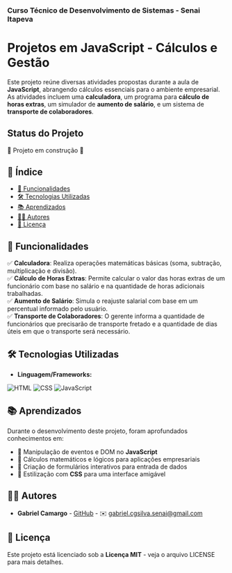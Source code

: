 ### Curso Técnico de Desenvolvimento de Sistemas - Senai Itapeva

# Projetos em JavaScript - Cálculos e Gestão

Este projeto reúne diversas atividades propostas durante a aula de **JavaScript**, abrangendo cálculos essenciais para o ambiente empresarial. As atividades incluem uma **calculadora**, um programa para **cálculo de horas extras**, um simulador de **aumento de salário**, e um sistema de **transporte de colaboradores**.

## Status do Projeto
🚧 Projeto em construção 🚧

## 📌 Índice
- [📌 Funcionalidades](#funcionalidades)
- [🛠️ Tecnologias Utilizadas](#tecnologias-utilizadas)
- [📚 Aprendizados](#aprendizados)
- [👨‍💻 Autores](#autores)
- [📜 Licença](#licença)

## 📌 Funcionalidades
✅ **Calculadora**: Realiza operações matemáticas básicas (soma, subtração, multiplicação e divisão).  
✅ **Cálculo de Horas Extras**: Permite calcular o valor das horas extras de um funcionário com base no salário e na quantidade de horas adicionais trabalhadas.  
✅ **Aumento de Salário**: Simula o reajuste salarial com base em um percentual informado pelo usuário.  
✅ **Transporte de Colaboradores**: O gerente informa a quantidade de funcionários que precisarão de transporte fretado e a quantidade de dias úteis em que o transporte será necessário.  

## 🛠️ Tecnologias Utilizadas
- **Linguagem/Frameworks:**

![HTML](https://img.shields.io/badge/HTML5-E34F26?style=for-the-badge&logo=html5&logoColor=white)
![CSS](https://img.shields.io/badge/CSS3-1572B6?style=for-the-badge&logo=css3&logoColor=white)
![JavaScript](https://img.shields.io/badge/JavaScript-F7DF1E?style=for-the-badge&logo=javascript&logoColor=black)

## 📚 Aprendizados
Durante o desenvolvimento deste projeto, foram aprofundados conhecimentos em:
- 📌 Manipulação de eventos e DOM no **JavaScript**
- 📌 Cálculos matemáticos e lógicos para aplicações empresariais
- 📌 Criação de formulários interativos para entrada de dados
- 📌 Estilização com **CSS** para uma interface amigável

## 👨‍💻 Autores
- **Gabriel Camargo** - [GitHub](https://github.com/gabrielcamargogsilva) - ✉️ gabriel.cgsilva.senai@gmail.com

## 📜 Licença
Este projeto está licenciado sob a **Licença MIT** - veja o arquivo LICENSE para mais detalhes.
